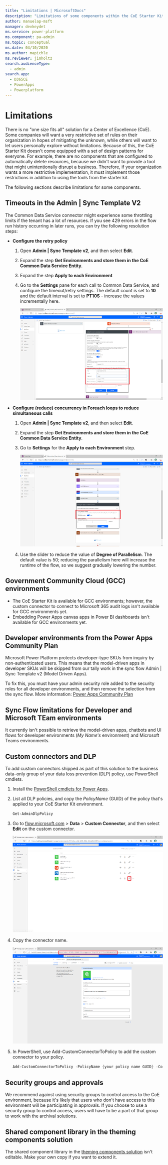 ```yaml
---
title: "Limitations | MicrosoftDocs"
description: "Limitations of some components within the CoE Starter Kit, such as potential timeouts, Government Community Cloud availability, and more."
author: manuelap-msft
manager: devkeydet
ms.service: power-platform
ms.component: pa-admin
ms.topic: conceptual
ms.date: 04/10/2020
ms.author: mapichle
ms.reviewer: jimholtz
search.audienceType: 
  - admin
search.app: 
  - D365CE
  - PowerApps
  - Powerplatform
---
```

# Limitations

There is no "one size fits all" solution for a Center of Excellence (CoE). Some companies will want a very restrictive set of rules on their organization in hopes of mitigating the unknown, while others will want to let users personally explore without limitations. Because of this, the CoE Starter Kit doesn't come equipped with a set of design patterns for everyone. For example, there are no components that are configured to automatically delete resources, because we didn't want to provide a tool that might unintentionally disrupt a business. Therefore, if your organization wants a more restrictive implementation, it must implement those restrictions in addition to using the tools from the starter kit.

The following sections describe limitations for some components.

## Timeouts in the Admin | Sync Template V2

The Common Data Service connector might experience some throttling limits if the tenant has a lot of resources. If you see 429 errors in the flow run history occurring in later runs, you can try the following resolution steps:

- **Configure the retry policy**
  1. Open **Admin \| Sync Template v2**, and then select **Edit**.
  1. Expand the step **Get Environments and store them in the CoE Common Data Service Entity**.
  1. Expand the step **Apply to each Environment**
  1. Go to the **Settings** pane for each call to Common Data Service, and configure the timeout/retry settings. The default count is set to **10** and the default interval is set to **PT10S** - increase the values incrementally here.

     ![Configure retry policy](media/coe72.png "Configure the retry policy")

- **Configure (reduce) concurrency in Foreach loops to reduce simultaneous calls**
  1. Open **Admin \| Sync Template v2**, and then select **Edit**.
  1. Expand the step **Get Environments and store them in the CoE Common Data Service Entity**.
  1. Go to **Settings** for the **Apply to each Environment** step.

     ![Configure concurrency in Foreach](media/coe73.png "Configure concurrency in Foreach")

  1. Use the slider to reduce the value of **Degree of Parallelism**. The default value is 50; reducing the parallelism here will increase the runtime of the flow, so we suggest gradually lowering the number.

<!-- currently this apps are not available ## DLP Editor

- The Environments call returns only the first 2,000 environments.
- The app can't write back environment-type policies.

## DLP Customizer

The app currently doesn't work for custom connectors that are installed as part of a managed solution. -->

## Government Community Cloud (GCC) environments

- The CoE Starter Kit is available for GCC environments; however, the custom connector to connect to Microsoft 365 audit logs isn't available for GCC environments yet.
- Embedding Power Apps canvas apps in Power BI dashboards isn't available for GCC environments yet.

## Developer environments from the Power Apps Community Plan

Microsoft Power Platform protects developer-type SKUs from inquiry by non-authenticated users. This means that the model-driven apps in developer SKUs will be skipped from our tally work in the sync flow Admin | Sync Template v2 (Model Driven Apps).

To fix this, you must have your admin security role added to the security roles for all developer environments, and then remove the selection from the sync flow. More information: [Power Apps Community Plan](https://docs.microsoft.com/powerapps/maker/dev-community-plan)

## Sync Flow limitations for Developer and Microsoft TEam environments

It currently isn't possible to retrieve the model-driven apps, chatbots and UI flows for developer environments (*My Name's* environment) and Microsoft Teams environments.

## Custom connectors and DLP

To add custom connectors shipped as part of this solution to the business data&ndash;only group of your data loss prevention (DLP) policy, use PowerShell cmdlets.

1. Install the [PowerShell cmdlets for Power Apps](https://docs.microsoft.com/power-platform/admin/powerapps-powershell).

1. List all DLP policies, and copy the *PolicyName* (GUID) of the policy that's applied to your CoE Starter Kit environment.

    ```powershell
    Get-AdminDlpPolicy
    ```

1. Go to [flow.microsoft.com](https://flow.microsoft.com) > **Data** > **Custom Connector**, and then select **Edit** on the custom connector.

   ![Edit the  connector](media/DLP-CC2.png "Edit the custom connector")

1. Copy the connector name.

   ![Copy the connector name](media/DLP-CC3.png "Copy the connector name")

1. In PowerShell, use Add-CustomConnectorToPolicy to add the custom connector to your policy.

    ```powershell
    Add-CustomConnectorToPolicy -PolicyName {your policy name GUID} -ConnectorName {the nName you copied from above} -GroupName hbi -ConnectorId /providers/Microsoft.PowerApps/scopes/admin/environments/{your environment GUID{/apis/{your connector name} -ConnectorType "Custom"
    ```

## Security groups and approvals

We recommend against using security groups to control access to the CoE environment, because it's likely that users who don't have access to this environment will be participating in approvals.
If you choose to use a security group to control access, users will have to be a part of that group to work with the archival solutions.

## Shared component library in the theming components solution

The shared component library in the [theming components solution](theming-components.md) isn't editable. Make your own copy if you want to extend it.
